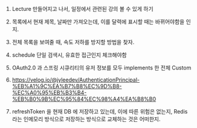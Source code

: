 1. Lecture 만들어지고 나서, 일정에서 관련된 강의 볼 수 있게 하기
2. 목록에서 현재 제목, 날짜만 가져오는데, 이를 달력에 표시할 때는 바뀌어야함을 인지.
3. 전체 목록을 보여줄 때, 속도 저하를 방지할 방법을 찾자.

4. schedule 단일 검색시, 유효한 접근인지 체크해야함
5. OAuth2.0 과 스프링 시큐리티의 유저 정보를 모두 implements 한 전체 Custom
6. https://velog.io/@jyleedev/AuthenticationPrincipal-%EB%A1%9C%EA%B7%B8%EC%9D%B8-%EC%A0%95%EB%B3%B4-%EB%B0%9B%EC%95%84%EC%98%A4%EA%B8%B0


7. refreshToken 을 현재 DB 에 저장하고 있는데, 이에 따른 위험은 없는지, Redis 라는 인메모리 방식으로 저장하는 방식으로 교체하는 것은 어떠한지.
